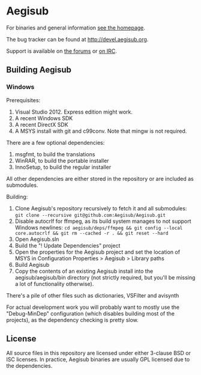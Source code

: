 # Aegisub

For binaries and general information [see the homepage](http://www.aegisub.org).

The bug tracker can be found at http://devel.aegisub.org.

Support is available on [the forums](http://forum.aegisub.org) or [on IRC](irc://irc.rizon.net/aegisub).

## Building Aegisub

### Windows

Prerequisites:

1. Visual Studio 2012. Express edition might work.
2. A recent Windows SDK
3. A recent DirectX SDK
4. A MSYS install with git and c99conv. Note that mingw is not required.

There are a few optional dependencies:

1. msgfmt, to build the translations
2. WinRAR, to build the portable installer
3. InnoSetup, to build the regular installer

All other dependencies are either stored in the repository or are included as submodules.

Building:

1. Clone Aegisub's repository recursively to fetch it and all submodules: `git clone --recursive git@github.com:Aegisub/Aegisub.git`
2. Disable autocrlf for ffmpeg, as its build system manages to not support Windows newlines: `cd aegisub/deps/ffmpeg && git config --local core.autocrlf && git rm --cached -r . && git reset --hard`
3. Open Aegisub.sln
4. Build the "! Update Dependencies" project
5. Open the properties for the Aegisub project and set the location of MSYS in Configuration Properties > Aegisub > Library paths
6. Build Aegisub
7. Copy the contents of an existing Aegisub install into the aegisub/aegisub/bin directory (not strictly required, but you'll be missing a lot of functionality otherwise).

There's a pile of other files such as dictionaries, VSFilter and avisynth 

For actual development work you will probably want to mostly use the
"Debug-MinDep" configuration (which disables building most of the projects), as
the dependency checking is pretty slow.

## License

All source files in this repository are licensed under either 3-clause BSD or
ISC licenses. In practice, Aegisub binaries are usually GPL licensed due to the
dependencies.

